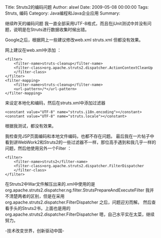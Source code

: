 Title: Struts2的编码问题
Author: alswl
Date: 2009-05-08 00:00:00
Tags: Struts, 编码
Category: Java编程和Java企业应用
Summary: 

继续昨天的编码问题 我一直全部采用UTF-8格式，而且在jUnit测试中并没有问题，说明是在Struts进行数据收集时候出错。

Google之后，根据网上一些建议修改web.xml struts.xml 但都没有效果。

网上建议在web.xml中添加 ：

    
    
    <filter>
    	<filter-name>struts-cleanup</filter-name>
    	<filter-class>org.apache.struts2.dispatcher.ActionContextCleanUp
    	</filter-class>
    </filter>
    <filter-mapping>
    	<filter-name>struts-cleanup</filter-name>
    	<url-pattern>/*</url-pattern>
    </filter-mapping>

来设定本地化和编码，然后在struts.xml中添加过滤器

    
    
    <constant value="UTF-8" name="struts.i18n.encoding"></constant>
    <constant value="UTF-8" name="struts.locale"></constant>

根据我测试，都没有效果。

我检查完JSP页面编码和本地文件编码，也都不存在问题。
最后我在一片帖子中看到讲WebWork2和Struts2的一些过滤器不一样，那位高手遇到和我几乎一样的问题，然后他使用另外一个Filter ：

    
    
    <filter>
    	<filter-name>struts2</filter-name>
    	<filter-class>org.apache.struts2.dispatcher.FilterDispatcher
    	</filter-class>
    </filter>

在Struts2中War文件解压出来的.xml中使用的是
org.apache.struts2.dispatcher.ng.filter.StrutsPrepareAndExecuteFilter
我并不清楚两者的区别，但是在采用 org.apache.struts2.dispatcher.FilterDispatcher 之后，问题迎刃而解。
然后查看手头的Struts2书，上面也是用的org.apache.struts2.dispatcher.FilterDispatcher
嗯，自己水平实在太菜，继续努力。

-技术改变世界，创新驱动中国-

